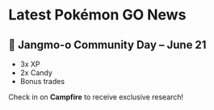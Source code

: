 # Latest Pokémon GO News

## 🚨 Jangmo-o Community Day – June 21

- 3x XP
- 2x Candy
- Bonus trades

Check in on **Campfire** to receive exclusive research!
